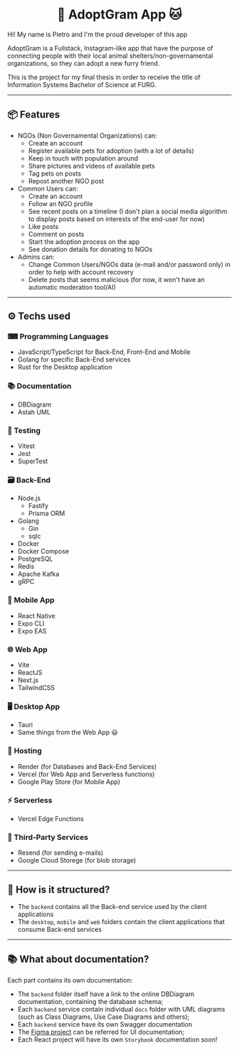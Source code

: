 <h1 align="center">
  🐶 AdoptGram App 🐱
</h1>

Hi! My name is Pietro and I'm the proud developer of this app 

AdoptGram is a Fullstack, Instagram-like app that have the purpose of connecting people with their local animal shelters/non-governamental organizations, so they can adopt a new furry friend.

This is the project for my final thesis in order to receive the title of Information Systems Bachelor of Science at FURG. 

---

## 📦 Features

- NGOs (Non Governamental Organizations) can:
  - Create an account
  - Register available pets for adoption (with a lot of details)
  - Keep in touch with population around
  - Share pictures and videos of available pets
  - Tag pets on posts
  - Repost another NGO post
- Common Users can:
  - Create an account
  - Follow an NGO profile
  - See recent posts on a timeline (I don't plan a social media algorithm to display posts based on interests of the end-user for now)
  - Like posts
  - Comment on posts
  - Start the adoption process on the app
  - See donation details for donating to NGOs
- Admins can:
  - Change Common Users/NGOs data (e-mail and/or password only) in order to help with account recovery
  - Delete posts that seems malicious (for now, it won't have an automatic moderation tool/AI)

---

## ⚙ Techs used

### ⌨ Programming Languages

- JavaScript/TypeScript for Back-End, Front-End and Mobile
- Golang for specific Back-End services
- Rust for the Desktop application

### 📚 Documentation

- DBDiagram
- Astah UML

### 🧪 Testing

- Vitest
- Jest
- SuperTest

### 🗃 Back-End

- Node.js
  - Fastify
  - Prisma ORM
- Golang
  - Gin
  - sqlc
- Docker
- Docker Compose
- PostgreSQL
- Redis
- Apache Kafka
- gRPC

### 📱 Mobile App

- React Native
- Expo CLI
- Expo EAS

### 🌐 Web App

- Vite
- ReactJS
- Next.js
- TailwindCSS

### 🖥 Desktop App

- Tauri
- Same things from the Web App 😃

### 📡 Hosting

- Render (for Databases and Back-End Services)
- Vercel (for Web App and Serverless functions)
- Google Play Store (for Mobile App)

### ⚡ Serverless

- Vercel Edge Functions

### 🤝 Third-Party Services

- Resend (for sending e-mails)
- Google Cloud Storege (for blob storage)

---

## 📁 How is it structured?

- The `backend` contains all the Back-end service used by the client applications
- The `desktop`, `mobile` and `web` folders contain the client applications that consume Back-end services

---

## 📚 What about documentation?

Each part contains its own documentation:

- The `backend` folder itself have a link to the online DBDiagram documentation, containing the database schema;
- Each `backend` service contain individual `docs` folder with UML diagrams (such as Class Diagrams, Use Case Diagrams and others);
- Each `backend` service have its own Swagger documentation
- The [Figma project](https://www.figma.com/file/vs0Bxt35Hjy3zihhLlrGlV/AdoptGram?type=design&node-id=110%3A2&t=5t5vwjJEeWooY3C4-1) can be referred for UI documentation;
- Each React project will have its own `Storybook` documentation soon!
